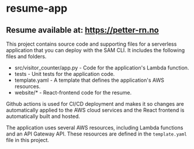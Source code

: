 # resume-app

## Resume available at: https://petter-rn.no

This project contains source code and supporting files for a serverless application that you can deploy with the SAM CLI. It includes the following files and folders.

- src/visitor_counter/app.py - Code for the application's Lambda function.
- tests - Unit tests for the application code. 
- template.yaml - A template that defines the application's AWS resources.
- website/* - React-frontend code for the resume.

Github actions is used for CI/CD deployment and makes it so changes are automatically applied to the AWS cloud services and the React frontend is automatically built and hosted. 

The application uses several AWS resources, including Lambda functions and an API Gateway API. These resources are defined in the `template.yaml` file in this project. 

